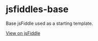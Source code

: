 jsfiddles-base
==============

Base jsFiddle used as a starting template.

[View on jsFiddle](http://jsfiddle.net/gh/get/library/pure/sskeller/jsfiddles-base/tree/master/demo/)
